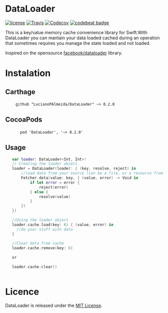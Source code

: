 # DataLoader

[![license](https://img.shields.io/github/license/mashape/apistatus.svg)](https://opensource.org/licenses/MIT)
[![Travis](https://img.shields.io/travis/LucianoPAlmeida/DataLoader.svg)](https://travis-ci.org/LucianoPAlmeida/DataLoader)
[![Codecov](https://img.shields.io/codecov/c/github/LucianoPAlmeida/DataLoader.svg)](https://codecov.io/gh/LucianoPAlmeida/DataLoader)
[![codebeat badge](https://codebeat.co/badges/ad297c95-7ae0-488b-a3a5-6a66253efd88)](https://codebeat.co/projects/github-com-lucianopalmeida-dataloader-master)

This is a key/value memory cache convenience library for Swift.With DataLoader you can mantain your data loaded cached during an operation that sometimes requires you manage the state loaded and not loaded.

Inspired on the opensource [facebook/dataloader](https://github.com/facebook/dataloader) library.

# Instalation

## Carthage   
  ```
    github "LucianoPAlmeida/DataLoader" ~> 0.2.0
  ```
## CocoaPods

  ```
      pod 'DataLoader', '~> 0.2.0'
  ``` 
  
## Usage
 ```swift
    var loader: DataLoader<Int, Int>!
    // Creating the loader object.
    loader = DataLoader(loader: { (key, resolve, reject) in
        //load data from your source (can be a file, or a resource from server, or an heavy calculation)
        Fetcher.data(value: key, { (value, error) -> Void in 
            if let error = error {
                reject(error)
            } else {
                resolve(value)
            }
        })
    })
    
    //Using the loader object. 
    loader.cache.load(key: 6) { (value, error) in
      //do your stuff with data
    }
    
    //Clear data from cache
    loader.cache.remove(key: 6) 
    
    or 
    
    loader.cache.clear()
    
 ```
# Licence 

DataLoader is released under the [MIT License](https://opensource.org/licenses/MIT).
